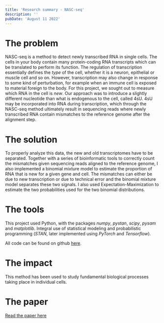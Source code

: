 ```yaml
---
title: 'Research summary - NASC-seq'
description: ''
pubDate: 'August 11 2022'
---
```


# The problem

NASC-seq is a method to detect newly transcribed RNA in single cells. The cells in your body contain many protein-coding RNA transcripts which can be translated to perform its function. The regulation of transcription essentially defines the _type_ of the cell, whether it is a neuron, epithelial or muscle cell and so on. However, transcription may also change in response to some kind of perturbation, for example when an immune cell is exposed to material foreign to the body. For this project, we sought out to measure which RNA in the cell is _new_. Our approach was to introduce a slightly different nucleotide than what is endogenous to the cell, called 4sU. 4sU may be incorporated into RNA during transcription, which through the NASC-seq method ultimately result in sequencing reads where newly transcribed RNA contain mismatches to the reference genome after the alignment step.

# The solution

To properly analyze this data, the new and old transcriptomes have to be separated. Together with a series of bioinformatic tools to correctly count the mismatches given sequencing reads aligned to the reference genome, I also implemented a binomial mixture model to estimate the proportion of RNA that is new for a given gene and cell. The mismatches can either be due to new transcription or due to technical error and the binomial mixture model separates these two signals. I also used Expectation-Maximization to estimate the two probabilities used for the two binomial distributions.

# The tools

This project used Python, with the packages _numpy_, _pystan_, _scipy_, _pysam_ and _matplotlib_. Integral use of statistical modeling and probabilistic programming (_STAN_, later implemented using _PyTorch_ and _Tensorflow_).

All code can be found on github [here](https://github.com/sandberg-lab/NASC-seq).

# The impact 

This method has been used to study fundamental biological processes taking place in individual cells.

# The paper

[Read the paper here](https://doi.org/10.1038/s41467-019-11028-9)